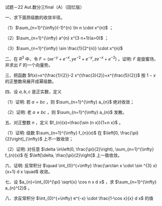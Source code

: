 试题－22 Aut.数分三final（A）（回忆版）

一、求下面昂级数的收敛半径。

（1）$\sum_{n=1}^{\infty}(-1)^{n} \ln n \cdot x^{n}$ ；

（2）$\sum_{n=1}^{\infty} a^{n} x^{3 n+1}(a>0)$ ；

（3）$\sum_{n=1}^{\infty} \sin \frac{1}{2^{n}} \cdot x^{n}$

二、在 $R^{3}$ 中，令 $F=\left(x e^{-y}+e^{-x}, y e^{-2}+e^{-y}, z e^{-x}+e^{-2}\right)$ 。证明: $F$ 是旋蜜场，并求出 $F$ 的一个向量势。

三、把函数 $f(x)=x^{\frac{1}{2}}-2 x^{\frac{3}{2}}+x^{\frac{5}{2}}$ 按 $1-x$ 的正整数帛展开成幂级数。

四、设 $a, b, c$ 是正实数，定义

（1）证明: 若 $a=b c$ ，则 $\sum_{n=1}^{\infty} a_{n}$ 绝对收敛；

（2）证明: 老 $a \neq b c$ ，则 $\sum_{n=1}^{\infty} a_{n}$ 发散。

五、对正整数 $n$ ，定义 $f_{n}(x)=\frac{\sin (n x)}{1+n x}$ 。

（1）证明: 级数 $\sum_{n=1}^{\infty} f_{n}(x)$ 在 $\left[0, \frac{\pi}{2}\right]_{\infty}$ 上不一致收敛；

（2）证明: 对任意 $\delta \in\left(0, \frac{\pi}{2}\right), \sum_{n=1}^{\infty} f_{n}(x)$ 在 $\left[\delta, \frac{\pi}{2}\right]$ 上一致收敛。

六、证明: 反常积分 $\quad \int_{0}^{+\infty} \frac{\arctan x \cdot \sin ^{3} x}{x+1} d x \quad$ 收敛。

七、设 $a_{n}=\int_{0}^{\pi} \sqrt{x} \cos n x d x$ ，求 $\sum_{n=1}^{\infty} a_{n}^{2}$ 。

八、求反常积分 $\int_{0}^{+\infty} e^{-x} \cdot \frac{1-\cos x}{x} d x$ 的值

